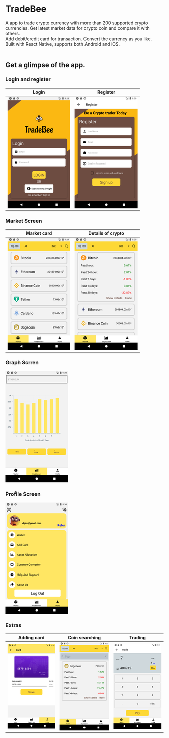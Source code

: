 # TradeBee
A app to trade crypto currency with more than 200 supported crypto currencies. Get latest market data for crypto coin and compare it with others.<br/>
Add debit/credit card for transaction. Convert the currency as you like.<br/> Built with React Native, supports both Android and iOS.<br/>
<br/>
## Get a glimpse of the app.<br/>
### Login and register<br/>
Login            |  Register
:-------------------------:|:-------------------------:
<img src="https://github.com/naanrot/TradeBee/raw/2f4d1755bd5a3dd029e628755eebe34be2d52301/ss/login.png" alt="login screen" width="200" style="max-width:100%;">  |  <img src="https://github.com/naanrot/TradeBee/raw/2f4d1755bd5a3dd029e628755eebe34be2d52301/ss/register.png" alt="login screen" width="200" style="max-width:100%;"><br/>
### Market Screen<br/>
Market card            |  Details of crypto
:-------------------------:|:-------------------------:
<img src="https://github.com/naanrot/TradeBee/raw/2f4d1755bd5a3dd029e628755eebe34be2d52301/ss/market.png" alt="market screen" width="200" style="max-width:100%;">  |  <img src="https://github.com/naanrot/TradeBee/raw/2f4d1755bd5a3dd029e628755eebe34be2d52301/ss/market_expanded.png" alt="market screen" width="200" style="max-width:100%;"><br/>
### Graph Scrren<br/>
<img src="https://github.com/naanrot/TradeBee/raw/2f4d1755bd5a3dd029e628755eebe34be2d52301/ss/graph.png" alt="graph screen" width="200" style="max-width:100%;"><br/>
### Profile Screen
<img src="https://github.com/naanrot/TradeBee/raw/2f4d1755bd5a3dd029e628755eebe34be2d52301/ss/profile.png" alt="profile screen" width="200" style="max-width:100%;"><br/>
### Extras
Adding card           |  Coin searching         | Trading
:-------------------------:|:-------------------------:|:-------------------------:
<img src="https://github.com/naanrot/TradeBee/raw/2f4d1755bd5a3dd029e628755eebe34be2d52301/ss/add_card.png" alt="drawing" width="200" style="max-width:100%;">  |  <img src="https://github.com/naanrot/TradeBee/raw/2f4d1755bd5a3dd029e628755eebe34be2d52301/ss/market_filter_expanded.png" alt="drawing" width="200" style="max-width:100%;"> | <img src="https://github.com/naanrot/TradeBee/raw/2f4d1755bd5a3dd029e628755eebe34be2d52301/ss/trade.png" alt="drawing" width="200" style="max-width:100%;">
